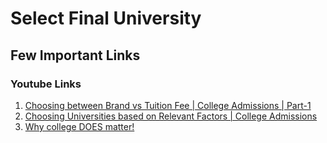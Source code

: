 # Select Final University

## Few Important Links

### Youtube Links

1. [Choosing between Brand vs Tuition Fee | College Admissions | Part-1](https://www.youtube.com/watch?v=JS5odzrtnNU)
2. [Choosing Universities based on Relevant Factors | College Admissions](https://www.youtube.com/watch?v=hsb4w-2xtgY)
3. [Why college DOES matter!](https://www.youtube.com/watch?v=JYDo1KdtFBc)